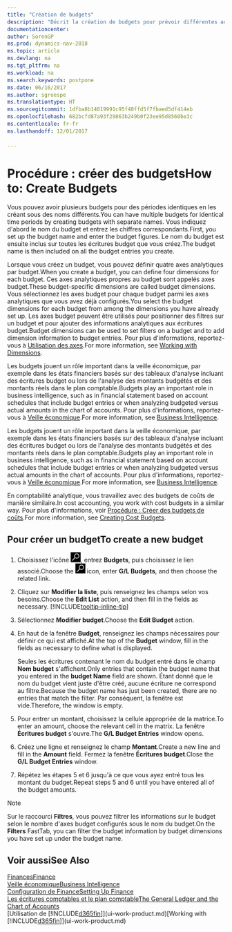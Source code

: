```yaml
---
title: "Création de budgets"
description: "Décrit la création de budgets pour prévoir différentes activités financières et affecter des axes analytiques à des fins de veille économique."
documentationcenter: 
author: SorenGP
ms.prod: dynamics-nav-2018
ms.topic: article
ms.devlang: na
ms.tgt_pltfrm: na
ms.workload: na
ms.search.keywords: postpone
ms.date: 06/16/2017
ms.author: sgroespe
ms.translationtype: HT
ms.sourcegitcommit: 1dfba8b14019991c95f40ffd5f7fbaed5df414eb
ms.openlocfilehash: 682bcfd87a93f29863b249b0f23ee95d8560be3c
ms.contentlocale: fr-fr
ms.lasthandoff: 12/01/2017

---
```

# <a name="how-to-create--budgets"></a><span data-ttu-id="d22ab-103">Procédure : créer des budgets</span><span class="sxs-lookup"><span data-stu-id="d22ab-103">How to: Create  Budgets</span></span>
<span data-ttu-id="d22ab-104">Vous pouvez avoir plusieurs budgets pour des périodes identiques en les créant sous des noms différents.</span><span class="sxs-lookup"><span data-stu-id="d22ab-104">You can have multiple budgets for identical time periods by creating budgets with separate names.</span></span> <span data-ttu-id="d22ab-105">Vous indiquez d'abord le nom du budget et entrez les chiffres correspondants.</span><span class="sxs-lookup"><span data-stu-id="d22ab-105">First, you set up the budget name and enter the budget figures.</span></span> <span data-ttu-id="d22ab-106">Le nom du budget est ensuite inclus sur toutes les écritures budget que vous créez.</span><span class="sxs-lookup"><span data-stu-id="d22ab-106">The budget name is then included on all the budget entries you create.</span></span>  

 <span data-ttu-id="d22ab-107">Lorsque vous créez un budget, vous pouvez définir quatre axes analytiques par budget.</span><span class="sxs-lookup"><span data-stu-id="d22ab-107">When you create a budget, you can define four dimensions for each budget.</span></span> <span data-ttu-id="d22ab-108">Ces axes analytiques propres au budget sont appelés axes budget.</span><span class="sxs-lookup"><span data-stu-id="d22ab-108">These budget-specific dimensions are called budget dimensions.</span></span> <span data-ttu-id="d22ab-109">Vous sélectionnez les axes budget pour chaque budget parmi les axes analytiques que vous avez déjà configurés.</span><span class="sxs-lookup"><span data-stu-id="d22ab-109">You select the budget dimensions for each budget from among the dimensions you have already set up.</span></span> <span data-ttu-id="d22ab-110">Les axes budget peuvent être utilisés pour positionner des filtres sur un budget et pour ajouter des informations analytiques aux écritures budget.</span><span class="sxs-lookup"><span data-stu-id="d22ab-110">Budget dimensions can be used to set filters on a budget and to add dimension information to budget entries.</span></span> <span data-ttu-id="d22ab-111">Pour plus d'informations, reportez-vous à [Utilisation des axes](finance-dimensions.md).</span><span class="sxs-lookup"><span data-stu-id="d22ab-111">For more information, see [Working with Dimensions](finance-dimensions.md).</span></span>

 <span data-ttu-id="d22ab-112">Les budgets jouent un rôle important dans la veille économique, par exemple dans les états financiers basés sur des tableaux d'analyse incluant des écritures budget ou lors de l'analyse des montants budgétés et des montants réels dans le plan comptable.</span><span class="sxs-lookup"><span data-stu-id="d22ab-112">Budgets play an important role in business intelligence, such as in financial statement based on account schedules that include budget entries or when analyzing budgeted versus actual amounts in the chart of accounts.</span></span> <span data-ttu-id="d22ab-113">Pour plus d'informations, reportez-vous à [Veille économique](bi.md).</span><span class="sxs-lookup"><span data-stu-id="d22ab-113">For more information, see [Business Intelligence](bi.md).</span></span>

 <span data-ttu-id="d22ab-114">Les budgets jouent un rôle important dans la veille économique, par exemple dans les états financiers basés sur des tableaux d'analyse incluant des écritures budget ou lors de l'analyse des montants budgétés et des montants réels dans le plan comptable.</span><span class="sxs-lookup"><span data-stu-id="d22ab-114">Budgets play an important role in business intelligence, such as in financial statement based on account schedules that include budget entries or when analyzing budgeted versus actual amounts in the chart of accounts.</span></span> <span data-ttu-id="d22ab-115">Pour plus d'informations, reportez-vous à [Veille économique](bi.md).</span><span class="sxs-lookup"><span data-stu-id="d22ab-115">For more information, see [Business Intelligence](bi.md).</span></span>

<span data-ttu-id="d22ab-116">En comptabilité analytique, vous travaillez avec des budgets de coûts de manière similaire.</span><span class="sxs-lookup"><span data-stu-id="d22ab-116">In cost accounting, you work with cost budgets in a similar way.</span></span> <span data-ttu-id="d22ab-117">Pour plus d'informations, voir [Procédure : Créer des budgets de coûts](finance-create-cost-budgets.md).</span><span class="sxs-lookup"><span data-stu-id="d22ab-117">For more information, see [Creating Cost Budgets](finance-create-cost-budgets.md).</span></span>    

## <a name="to-create-a-new-budget"></a><span data-ttu-id="d22ab-118">Pour créer un budget</span><span class="sxs-lookup"><span data-stu-id="d22ab-118">To create a new budget</span></span>  

1. <span data-ttu-id="d22ab-119">Choisissez l'icône ![Page ou état pour la recherche](media/ui-search/search_small.png "Page ou état pour la recherche"), entrez **Budgets**, puis choisissez le lien associé.</span><span class="sxs-lookup"><span data-stu-id="d22ab-119">Choose the ![Search for Page or Report](media/ui-search/search_small.png "Search for Page or Report icon") icon, enter **G/L Budgets**, and then choose the related link.</span></span>  
2. <span data-ttu-id="d22ab-120">Cliquez sur **Modifier la liste**, puis renseignez les champs selon vos besoins.</span><span class="sxs-lookup"><span data-stu-id="d22ab-120">Choose the **Edit List** action, and then fill in the fields as necessary.</span></span> [!INCLUDE[tooltip-inline-tip](includes/tooltip-inline-tip_md.md)]  
3. <span data-ttu-id="d22ab-121">Sélectionnez **Modifier budget**.</span><span class="sxs-lookup"><span data-stu-id="d22ab-121">Choose the **Edit Budget** action.</span></span>
4. <span data-ttu-id="d22ab-122">En haut de la fenêtre **Budget**, renseignez les champs nécessaires pour définir ce qui est affiché.</span><span class="sxs-lookup"><span data-stu-id="d22ab-122">At the top of the **Budget** window, fill in the fields as necessary to define what is displayed.</span></span>  

    <span data-ttu-id="d22ab-123">Seules les écritures contenant le nom du budget entré dans le champ **Nom budget** s'affichent.</span><span class="sxs-lookup"><span data-stu-id="d22ab-123">Only entries that contain the budget name that you entered in the **budget Name** field are shown.</span></span> <span data-ttu-id="d22ab-124">Étant donné que le nom du budget vient juste d'être créé, aucune écriture ne correspond au filtre.</span><span class="sxs-lookup"><span data-stu-id="d22ab-124">Because the budget name has just been created, there are no entries that match the filter.</span></span> <span data-ttu-id="d22ab-125">Par conséquent, la fenêtre est vide.</span><span class="sxs-lookup"><span data-stu-id="d22ab-125">Therefore, the window is empty.</span></span>  
5. <span data-ttu-id="d22ab-126">Pour entrer un montant, choisissez la cellule appropriée de la matrice.</span><span class="sxs-lookup"><span data-stu-id="d22ab-126">To enter an amount, choose the relevant cell in the matrix.</span></span> <span data-ttu-id="d22ab-127">La fenêtre **Écritures budget** s'ouvre.</span><span class="sxs-lookup"><span data-stu-id="d22ab-127">The **G/L Budget Entries** window opens.</span></span>  
6. <span data-ttu-id="d22ab-128">Créez une ligne et renseignez le champ **Montant**.</span><span class="sxs-lookup"><span data-stu-id="d22ab-128">Create a new line and fill in the **Amount** field.</span></span> <span data-ttu-id="d22ab-129">Fermez la fenêtre **Écritures budget**.</span><span class="sxs-lookup"><span data-stu-id="d22ab-129">Close the **G/L Budget Entries** window.</span></span>  
7. <span data-ttu-id="d22ab-130">Répétez les étapes 5 et 6 jusqu'à ce que vous ayez entré tous les montant du budget.</span><span class="sxs-lookup"><span data-stu-id="d22ab-130">Repeat steps 5 and 6 until you have entered all of the budget amounts.</span></span>  

> [!NOTE]  
>  <span data-ttu-id="d22ab-131">Sur le raccourci **Filtres**, vous pouvez filtrer les informations sur le budget selon le nombre d'axes budget configurés sous le nom du budget.</span><span class="sxs-lookup"><span data-stu-id="d22ab-131">On the **Filters** FastTab, you can filter the budget information by budget dimensions you have set up under the budget name.</span></span>   

## <a name="see-also"></a><span data-ttu-id="d22ab-132">Voir aussi</span><span class="sxs-lookup"><span data-stu-id="d22ab-132">See Also</span></span>
[<span data-ttu-id="d22ab-133">Finances</span><span class="sxs-lookup"><span data-stu-id="d22ab-133">Finance</span></span>](finance.md)  
[<span data-ttu-id="d22ab-134">Veille économique</span><span class="sxs-lookup"><span data-stu-id="d22ab-134">Business Intelligence</span></span>](bi.md)  
[<span data-ttu-id="d22ab-135">Configuration de Finance</span><span class="sxs-lookup"><span data-stu-id="d22ab-135">Setting Up Finance</span></span>](finance-setup-finance.md)  
[<span data-ttu-id="d22ab-136">Les écritures comptables et le plan comptable</span><span class="sxs-lookup"><span data-stu-id="d22ab-136">The General Ledger and the Chart of Accounts</span></span>](finance-general-ledger.md)  
<span data-ttu-id="d22ab-137">[Utilisation de [!INCLUDE[d365fin](includes/d365fin_md.md)]](ui-work-product.md)</span><span class="sxs-lookup"><span data-stu-id="d22ab-137">[Working with [!INCLUDE[d365fin](includes/d365fin_md.md)]](ui-work-product.md)</span></span>  

